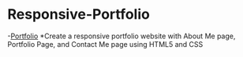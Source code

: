 # Responsive-Portfolio

-[Portfolio](https://dt1993.github.io/Responsive-Portfolio/)
*Create a responsive portfolio website with About Me page, Portfolio Page, and Contact Me page using HTML5 and CSS
